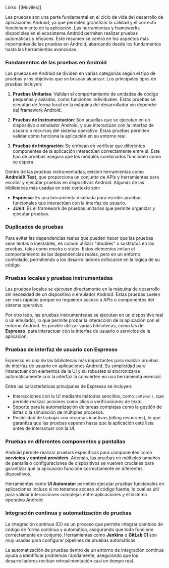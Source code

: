 Links: [[Moviles]]

Las pruebas son una parte fundamental en el ciclo de vida del desarrollo de aplicaciones Android, ya que permiten garantizar la calidad y el correcto funcionamiento de la aplicación. Las herramientas y frameworks disponibles en el ecosistema Android permiten realizar pruebas automáticas y eficaces. Este resumen se centra en los aspectos más importantes de las pruebas en Android, abarcando desde los fundamentos hasta las herramientas avanzadas.

### Fundamentos de las pruebas en Android

Las pruebas en Android se dividen en varias categorías según el tipo de pruebas y los objetivos que se buscan alcanzar. Los principales tipos de pruebas incluyen:

1. **Pruebas Unitarias**: Validan el comportamiento de unidades de código pequeñas y aisladas, como funciones individuales. Estas pruebas se ejecutan de forma local en la máquina del desarrollador sin depender del framework Android.
    
2. **Pruebas de Instrumentación**: Son aquellas que se ejecutan en un dispositivo o emulador Android, y que interactúan con la interfaz de usuario o recursos del sistema operativo. Estas pruebas permiten validar cómo funciona la aplicación en su entorno real.
    
3. **Pruebas de Integración**: Se enfocan en verificar que diferentes componentes de la aplicación interactúen correctamente entre sí. Este tipo de pruebas asegura que los módulos combinados funcionen como se espera.
    

Dentro de las pruebas instrumentadas, existen herramientas como **AndroidX Test**, que proporciona un conjunto de APIs y herramientas para escribir y ejecutar pruebas en dispositivos Android. Algunas de las bibliotecas más usadas en este contexto son:

- **Espresso**: Es una herramienta diseñada para escribir pruebas funcionales que interactúan con la interfaz de usuario.
- **JUnit**: Es el framework de pruebas unitarias que permite organizar y ejecutar pruebas.

### Duplicados de pruebas

Para evitar las dependencias reales que pueden hacer que las pruebas sean lentas o inestables, es común utilizar "doubles" o sustitutos en las pruebas, tales como mocks o stubs. Estos elementos imitan el comportamiento de las dependencias reales, pero en un entorno controlado, permitiendo a los desarrolladores enfocarse en la lógica de su código.

### Pruebas locales y pruebas instrumentadas

Las pruebas locales se ejecutan directamente en la máquina de desarrollo sin necesidad de un dispositivo o emulador Android. Estas pruebas suelen ser más rápidas porque no requieren acceso a APIs o componentes del sistema operativo.

Por otro lado, las pruebas instrumentadas se ejecutan en un dispositivo real o un emulador, lo que permite probar la interacción de la aplicación con el entorno Android. Es posible utilizar varias bibliotecas, como las de **Espresso**, para interactuar con la interfaz de usuario o servicios de la aplicación.

### Pruebas de interfaz de usuario con Espresso

Espresso es una de las bibliotecas más importantes para realizar pruebas de interfaz de usuario en aplicaciones Android. Su simplicidad para interactuar con elementos de la UI y su robustez al sincronizarse automáticamente con la interfaz la convierten en una herramienta esencial.

Entre las características principales de Espresso se incluyen:

- Interacciones con la UI mediante métodos sencillos, como `onView()`, que permite realizar acciones como clics o verificaciones de texto.
- Soporte para la automatización de tareas complejas como la gestión de listas o la simulación de múltiples procesos.
- Posibilidad de trabajar con recursos inactivos (idling resources), lo que garantiza que las pruebas esperen hasta que la aplicación esté lista antes de interactuar con la UI.

### Pruebas en diferentes componentes y pantallas

Android permite realizar pruebas específicas para componentes como **servicios** y **content providers**. Además, las pruebas en múltiples tamaños de pantalla o configuraciones de dispositivos se vuelven cruciales para garantizar que la aplicación funcione correctamente en diferentes dispositivos.

Herramientas como **UI Automator** permiten ejecutar pruebas funcionales en aplicaciones incluso si no tenemos acceso al código fuente, lo cual es útil para validar interacciones complejas entre aplicaciones y el sistema operativo Android.

### Integración continua y automatización de pruebas

La integración continua (CI) es un proceso que permite integrar cambios de código de forma continua y automática, asegurando que todo funcione correctamente en conjunto. Herramientas como **Jenkins** o **GitLab CI** son muy usadas para configurar pipelines de pruebas automáticas.

La automatización de pruebas dentro de un entorno de integración continua ayuda a identificar problemas rápidamente, asegurando que los desarrolladores reciban retroalimentación casi en tiempo real.
